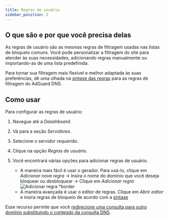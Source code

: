 ```yaml
---
title: Regras de usuário
sidebar_position: 2
---
```


## O que são e por que você precisa delas

As regras de usuário são as mesmas regras de filtragem usadas nas listas de bloqueio comuns. Você pode personalizar a filtragem do site para atender às suas necessidades, adicionando regras manualmente ou importando-as de uma lista predefinida.

Para tornar sua filtragem mais flexível e melhor adaptada às suas preferências, dê uma olhada na [sintaxe das regras](/general/dns-filtering-syntax/) para as regras de filtragem do AdGuard DNS.

## Como usar

Para configurar as regras de usuário:

1. Navegue até a _Daashboard_.

2. Vá para a seção _Servidores_.

3. Selecione o servidor requerido.

4. Clique na opção _Regras de usuário_.

5. Você encontrará várias opções para adicionar regras de usuário.

    - A maneira mais fácil é usar o gerador. Para usá-lo, clique em _Adicionar nova regra_ → Insira o nome do domínio que você deseja bloquear ou desbloquear → Clique em _Adicionar regra_
        ![Adicionar regra \*border](https://cdn.adtidy.org/content/kb/dns/private/new_dns/userrules_step5.png)
    - A maneira avançada é usar o editor de regras. Clique em _Abrir editor_ e insira regras de bloqueio de acordo com a [sintaxe](/general/dns-filtering-syntax/)

Esse recurso permite que você [redirecione uma consulta para outro domínio substituindo o conteúdo da consulta DNS](/general/dns-filtering-syntax/#dnsrewrite-modifier).
